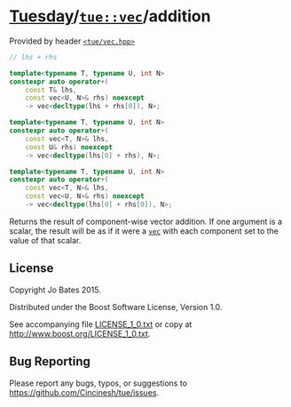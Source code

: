 [Tuesday](../../../README.md)/[`tue::vec`](../../headers/vec.md)/addition
=========================================================================
Provided by header [`<tue/vec.hpp>`](../../headers/vec.md)

```c++
// lhs + rhs

template<typename T, typename U, int N>
constexpr auto operator+(
    const T& lhs,
    const vec<U, N>& rhs) noexcept
    -> vec<decltype(lhs + rhs[0]), N>;

template<typename T, typename U, int N>
constexpr auto operator+(
    const vec<T, N>& lhs,
    const U& rhs) noexcept
    -> vec<decltype(lhs[0] + rhs), N>;

template<typename T, typename U, int N>
constexpr auto operator+(
    const vec<T, N>& lhs,
    const vec<U, N>& rhs) noexcept
    -> vec<decltype(lhs[0] + rhs[0]), N>;
```

Returns the result of component-wise vector addition. If one argument is a
scalar, the result will be as if it were a [`vec`](../../headers/vec.md) with
each component set to the value of that scalar.

License
-------
Copyright Jo Bates 2015.

Distributed under the Boost Software License, Version 1.0.

See accompanying file [LICENSE_1_0.txt](../../../LICENSE_1_0.txt) or copy at
http://www.boost.org/LICENSE_1_0.txt.

Bug Reporting
-------------
Please report any bugs, typos, or suggestions to
https://github.com/Cincinesh/tue/issues.
